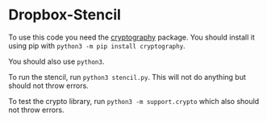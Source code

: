 # Dropbox-Stencil

To use this code you need the [cryptography](https://cryptography.io/en/latest/) package. You should install it using pip with `python3 -m pip install cryptography`. 

You should also use `python3`.

To run the stencil, run `python3 stencil.py`. This will not do anything but should not throw errors.

To test the crypto library, run `python3 -m support.crypto` which also should not throw errors. 

